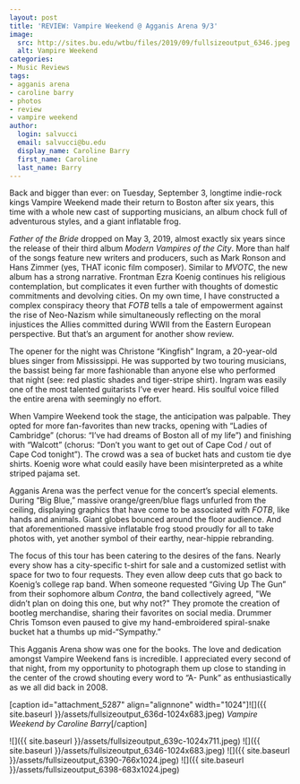 ```yaml
---
layout: post
title: 'REVIEW: Vampire Weekend @ Agganis Arena 9/3'
image: 
  src: http://sites.bu.edu/wtbu/files/2019/09/fullsizeoutput_6346.jpeg
  alt: Vampire Weekend
categories:
- Music Reviews
tags:
- agganis arena
- caroline barry
- photos
- review
- vampire weekend
author:
  login: salvucci
  email: salvucci@bu.edu
  display_name: Caroline Barry
  first_name: Caroline
  last_name: Barry
---
```

Back and bigger than ever: on Tuesday, September 3, longtime indie-rock kings Vampire Weekend made their return to Boston after six years, this time with a whole new cast of supporting musicians, an album chock full of adventurous styles, and a giant inflatable frog.

_Father of the Bride_ dropped on May 3, 2019, almost exactly six years since the release of their third album _Modern Vampires of the City_. More than half of the songs feature new writers and producers, such as Mark Ronson and Hans Zimmer (yes, THAT iconic film composer). Similar to _MVOTC_, the new album has a strong narrative. Frontman Ezra Koenig continues his religious contemplation, but complicates it even further with thoughts of domestic commitments and devolving cities. On my own time, I have constructed a complex conspiracy theory that _FOTB_ tells a tale of empowerment against the rise of Neo-Nazism while simultaneously reflecting on the moral injustices the Allies committed during WWII from the Eastern European perspective. But that’s an argument for another show review.

The opener for the night was Christone “Kingfish” Ingram, a 20-year-old blues singer from Mississippi. He was supported by two touring musicians, the bassist being far more fashionable than anyone else who performed that night (see: red plastic shades and tiger-stripe shirt). Ingram was easily one of the most talented guitarists I’ve ever heard. His soulful voice filled the entire arena with seemingly no effort.

When Vampire Weekend took the stage, the anticipation was palpable. They opted for more fan-favorites than new tracks, opening with “Ladies of Cambridge” (chorus: “I’ve had dreams of Boston all of my life”) and finishing with “Walcott” (chorus: “Don’t you want to get out of Cape Cod / out of Cape Cod tonight”). The crowd was a sea of bucket hats and custom tie dye shirts. Koenig wore what could easily have been misinterpreted as a white striped pajama set.

Agganis Arena was the perfect venue for the concert’s special elements. During “Big Blue,” massive orange/green/blue flags unfurled from the ceiling, displaying graphics that have come to be associated with _FOTB_, like hands and animals. Giant globes bounced around the floor audience. And that aforementioned massive inflatable frog stood proudly for all to take photos with, yet another symbol of their earthy, near-hippie rebranding.

The focus of this tour has been catering to the desires of the fans. Nearly every show has a city-specific t-shirt for sale and a customized setlist with space for two to four requests. They even allow deep cuts that go back to Koenig’s college rap band. When someone requested “Giving Up The Gun” from their sophomore album _Contra_, the band collectively agreed, "We didn’t plan on doing this one, but why not?" They promote the creation of bootleg merchandise, sharing their favorites on social media. Drummer Chris Tomson even paused to give my hand-embroidered spiral-snake bucket hat a thumbs up mid-“Sympathy.”

This Agganis Arena show was one for the books. The love and dedication amongst Vampire Weekend fans is incredible. I appreciated every second of that night, from my opportunity to photograph them up close to standing in the center of the crowd shouting every word to “A- Punk” as enthusiastically as we all did back in 2008.

\[caption id="attachment\_5287" align="alignnone" width="1024"\]![]({{ site.baseurl }}/assets/fullsizeoutput_636d-1024x683.jpeg) _Vampire Weekend by Caroline Barry_\[/caption\]

![]({{ site.baseurl }}/assets/fullsizeoutput_639c-1024x711.jpeg) ![]({{ site.baseurl }}/assets/fullsizeoutput_6346-1024x683.jpeg) ![]({{ site.baseurl }}/assets/fullsizeoutput_6390-766x1024.jpeg) ![]({{ site.baseurl }}/assets/fullsizeoutput_6398-683x1024.jpeg)